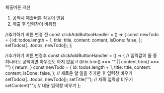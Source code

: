제출버튼 개선

1. 공백시 제출버튼 작동이 안됨
2. 제출 후 입력창이 비워짐


 //추가하기 버튼 변경 전
  const clickAddButtonHandler = () => {
    const newTodo = {
      id: todos.length + 1,
      title: title,
      content: content,
      isDone: false,
    };
      setTodos([...todos, newTodo]);
  };



 //추가하기 버튼 변경후
  const clickAddButtonHandler = () => {
    // 입력값이 둘 중 하나라도 공백이면 아무것도 하지 않음
    if (title.trim() === "" || content.trim() === "") {
      return;
    }
    const newTodo = {
      id: todos.length + 1,
      title: title,
      content: content,
      isDone: false,
    };
    // 새로운 할 일을 추가한 후 입력창 비우기
    setTodos([...todos, newTodo]);
    setTitle(""); // 제목 입력창 비우기
    setContent(""); // 내용 입력창 비우기
  };
